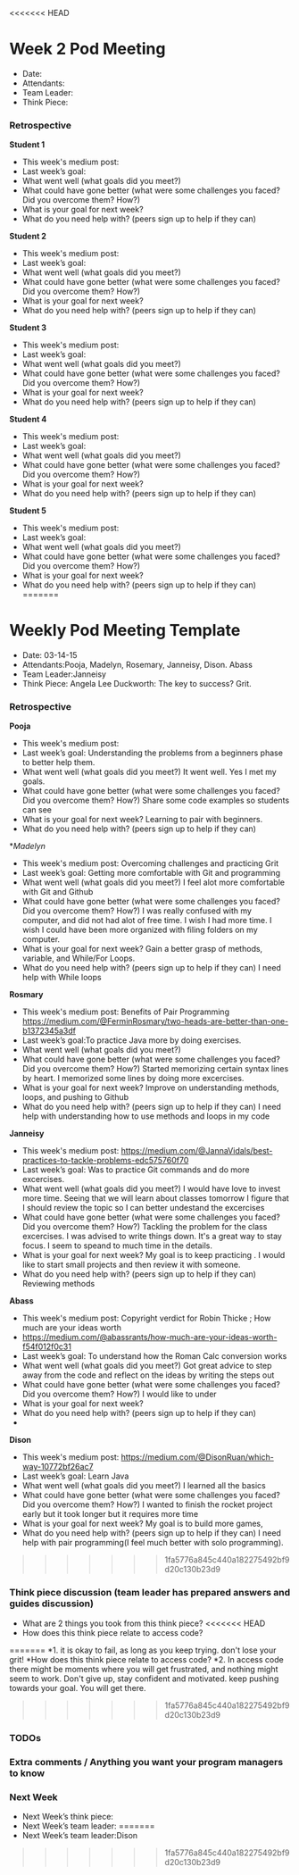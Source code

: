 <<<<<<< HEAD
# Week 2 Pod Meeting

* Date:
* Attendants:
* Team Leader:
* Think Piece:

### Retrospective

**Student 1**

* This week's medium post:
* Last week’s goal:
* What went well (what goals did you meet?)
* What could have gone better (what were some challenges you faced? Did you overcome them? How?)
* What is your goal for next week?
* What do you need help with? (peers sign up to help if they can)

**Student 2**

* This week's medium post:
* Last week’s goal:
* What went well (what goals did you meet?)
* What could have gone better (what were some challenges you faced? Did you overcome them? How?)
* What is your goal for next week?
* What do you need help with? (peers sign up to help if they can)

**Student 3**

* This week's medium post:
* Last week’s goal:
* What went well (what goals did you meet?)
* What could have gone better (what were some challenges you faced? Did you overcome them? How?)
* What is your goal for next week?
* What do you need help with? (peers sign up to help if they can)

**Student 4**

* This week's medium post:
* Last week’s goal:
* What went well (what goals did you meet?)
* What could have gone better (what were some challenges you faced? Did you overcome them? How?)
* What is your goal for next week?
* What do you need help with? (peers sign up to help if they can)

**Student 5**

* This week's medium post:
* Last week’s goal:
* What went well (what goals did you meet?)
* What could have gone better (what were some challenges you faced? Did you overcome them? How?)
* What is your goal for next week?
* What do you need help with? (peers sign up to help if they can)
=======
# Weekly Pod Meeting Template

* Date: 03-14-15
* Attendants:Pooja, Madelyn, Rosemary, Janneisy, Dison. Abass
* Team Leader:Janneisy
* Think Piece:  Angela Lee Duckworth: The key to success? Grit.

### Retrospective

**Pooja**

* This week's medium post:
* Last week’s goal: Understanding the problems from a beginners phase to better help them.
* What went well (what goals did you meet?) It went well. Yes I met my goals.
* What could have gone better (what were some challenges you faced? Did you overcome them? How?) Share some code examples so students can see
* What is your goal for next week? Learning to pair with beginners.
* What do you need help with? (peers sign up to help if they can)

**Madelyn*

* This week's medium post: Overcoming challenges and practicing Grit
* Last week’s goal: Getting more comfortable with Git and programming
* What went well (what goals did you meet?) I feel alot more comfortable with Git and Github
* What could have gone better (what were some challenges you faced? Did you overcome them? How?) I was really confused with my computer, and did not had alot of free time. I wish I had more time. I wish I could have been more organized with filing folders on my computer.
* What is your goal for next week? Gain a better grasp of methods, variable, and While/For Loops.
* What do you need help with? (peers sign up to help if they can) I need help with While loops

**Rosmary**

* This week's medium post: Benefits of Pair Programming <https://medium.com/@FerminRosmary/two-heads-are-better-than-one-b1372345a3df>
* Last week’s goal:To practice Java more by doing exercises.
* What went well (what goals did you meet?)
* What could have gone better (what were some challenges you faced? Did you overcome them? How?) Started memorizing certain syntax lines by heart. I memorized some lines by doing more excercises.
* What is your goal for next week? Improve on understanding methods, loops, and pushing to Github
* What do you need help with? (peers sign up to help if they can) I need help with understanding how to use methods and loops in my code

**Janneisy**

* This week's medium post: https://medium.com/@JannaVidals/best-practices-to-tackle-problems-edc575760f70
* Last week’s goal: Was to practice Git commands and do more excercises.
* What went well (what goals did you meet?) I would have love to invest more time. Seeing that we will learn about classes tomorrow I figure that I should review the topic so I can better undestand the excercises
* What could have gone better (what were some challenges you faced? Did you overcome them? How?) Tackling the problem for the class excercises. I was advised to write things down. It's a great way to stay focus. I seem to speand to much time in the details.
* What is your goal for next week? My goal is to keep practicing .  I would like to start small projects and then review it with someone.
* What do you need help with? (peers sign up to help if they can) Reviewing methods

**Abass**

* This week's medium post: Copyright verdict for Robin Thicke ; How much are your ideas worth
* https://medium.com/@abassrants/how-much-are-your-ideas-worth-f54f012f0c31
* Last week’s goal: To understand how the Roman Calc conversion works
* What went well (what goals did you meet?) Got great advice to step away from the code and reflect on the ideas by writing the steps out
* What could have gone better (what were some challenges you faced? Did you overcome them? How?) I would like to under
* What is your goal for next week?
* What do you need help with? (peers sign up to help if they can)
*
**Dison**

* This week's medium post:  https://medium.com/@DisonRuan/which-way-10772bf26ac7
* Last week’s goal: Learn Java
* What went well (what goals did you meet?) I learned all the basics
* What could have gone better (what were some challenges you faced? Did you overcome them? How?) I wanted to finish the rocket project early but it took longer but it requires more time
* What is your goal for next week? My goal is to build more games,
* What do you need help with? (peers sign up to help if they can)  I need help with pair programming(I feel much better with solo programming).

>>>>>>> 1fa5776a845c440a182275492bf9d20c130b23d9

### Think piece discussion (team leader has prepared answers and guides discussion)

* What are 2 things you took from this think piece?
<<<<<<< HEAD
* How does this think piece relate to access code?

=======
*1. it is okay to fail, as long as you keep trying. don't lose your grit!
*How does this think piece relate to access code?
*2. In access code there might be moments  where you will get frustrated, and nothing might seem to work. Don't give up, stay confident and motivated. keep pushing towards your goal. You will get there.
>>>>>>> 1fa5776a845c440a182275492bf9d20c130b23d9
### TODOs

### Extra comments / Anything you want your program managers to know

### Next Week

* Next Week’s think piece:
* Next Week’s team leader:
=======
* Next Week’s team leader:Dison
>>>>>>> 1fa5776a845c440a182275492bf9d20c130b23d9

